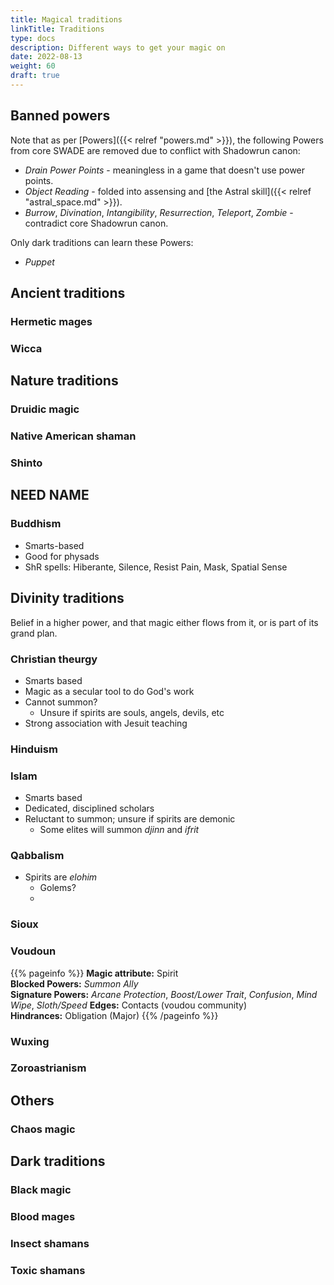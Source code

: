 ```yaml
---
title: Magical traditions
linkTitle: Traditions
type: docs
description: Different ways to get your magic on
date: 2022-08-13
weight: 60
draft: true
---
```


## Banned powers

Note that as per [Powers]({{< relref "powers.md" >}}), the following Powers from core SWADE are removed due to conflict with Shadowrun canon:

* *Drain Power Points* - meaningless in a game that doesn't use power points.
* *Object Reading* - folded into assensing and [the Astral skill]({{< relref "astral_space.md" >}}).
* *Burrow*, *Divination*, *Intangibility*, *Resurrection*, *Teleport*, *Zombie* - contradict core Shadowrun canon.

Only dark traditions can learn these Powers:

* *Puppet*

## Ancient traditions
### Hermetic mages
### Wicca


## Nature traditions

### Druidic magic

### Native American shaman

### Shinto

## NEED NAME

### Buddhism

* Smarts-based
* Good for physads
* ShR spells: Hiberante, Silence, Resist Pain, Mask, Spatial Sense

## Divinity traditions

Belief in a higher power, and that magic either flows from it, or is part of its grand plan.

### Christian theurgy

* Smarts based
* Magic as a secular tool to do God's work
* Cannot summon?
	* Unsure if spirits are souls, angels, devils, etc
* Strong association with Jesuit teaching

### Hinduism


### Islam

* Smarts based
* Dedicated, disciplined scholars
* Reluctant to summon; unsure if spirits are demonic
	* Some elites will summon _djinn_ and _ifrit_

### Qabbalism

* Spirits are _elohim_
	* Golems?
	* 

### Sioux
### Voudoun

{{% pageinfo %}}
**Magic attribute:** Spirit \
**Blocked Powers:** *Summon Ally* \
**Signature Powers:** *Arcane Protection*, *Boost/Lower Trait*, *Confusion*, *Mind Wipe*, *Sloth/Speed*
**Edges:** Contacts (voudou community) \
**Hindrances:** Obligation (Major)
{{% /pageinfo %}}

### Wuxing

### Zoroastrianism


## Others
### Chaos magic



## Dark traditions

### Black magic

### Blood mages

### Insect shamans

### Toxic shamans